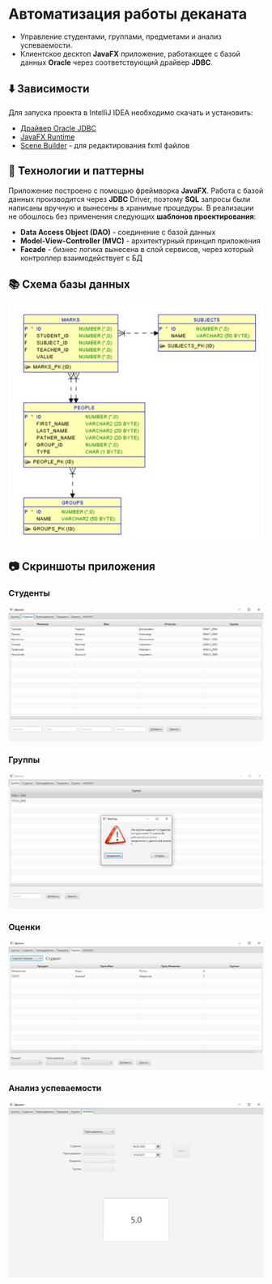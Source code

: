 # Автоматизация работы деканата
* Управление студентами, группами, предметами и анализ успеваемости.
* Клиентское десктоп **JavaFX** приложение, работающее с базой данных **Oracle** через соответствующий драйвер **JDBC**.
## :arrow_down: Зависимости
Для запуска проекта в IntelliJ IDEA необходимо скачать и установить:
* [Драйвер Oracle JDBC](https://www.oracle.com/database/technologies/appdev/jdbc-downloads.html)
* [JavaFX Runtime](https://gluonhq.com/products/javafx/)
* [Scene Builder](https://gluonhq.com/products/scene-builder/) - для редактирования fxml файлов
## :hammer: Технологии и паттерны
Приложение построено с помощью фреймворка **JavaFX**. Работа с базой данных производится через **JDBC** Driver, поэтому **SQL** запросы были написаны вручную и вынесены в хранимые процедуры. В реализации не обошлось без применения следующих **шаблонов проектирования**:
* **Data Access Object (DAO)** - соединение с базой данных
* **Model-View-Controller (MVC)** - архитектурный принцип приложения
* **Facade** - бизнес логика вынесена в слой сервисов, через который контроллер взаимодействует с БД
## :books: Схема базы данных
![](./pics/Screenshot_1.jpg)
## :camera: Скриншоты приложения
### Студенты
![](./pics/студенты.jpg)
### Группы
![](./pics/группы-предупр.jpg)
### Оценки
![](./pics/оценки.jpg)
### Анализ успеваемости
![](./pics/средний.jpg)
